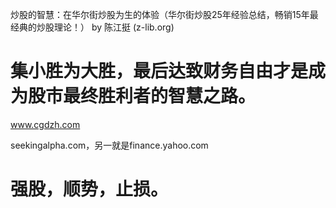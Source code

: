炒股的智慧：在华尔街炒股为生的体验（华尔街炒股25年经验总结，畅销15年最经典的炒股理论！） by 陈江挺 (z-lib.org)

# 集小胜为大胜，最后达致财务自由才是成为股市最终胜利者的智慧之路。
www.cgdzh.com

seekingalpha.com，另一就是finance.yahoo.com

# 强股，顺势，止损。
